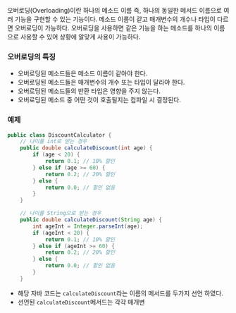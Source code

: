 오버로딩(Overloading)이란 하나의 메소드 이름 즉, 하나의 동일한 메서드 이름으로 여러 기능을 구현할 수 있는 기능이다. 메소드 이름이 같고 매개변수의 개수나 타입이 다르면 오버로딩이 가능하다. 오버로딩을 사용하면 같은 기능을 하는 메소드를 하나의 이름으로 사용할 수 있어 상황에 알맞게 사용이 가능하다.
### 오버로딩의 특징
- 오버로딩된 메소드들은 메소드 이름이 같아야 한다.
- 오버로딩된 메소드들은 매개변수의 개수 또는 타입이 달라야 한다.
- 오버로딩된 메소드들의 반환 타입은 영향을 주지 않는다.
- 오버로딩된 메소드 중 어떤 것이 호출될지는 컴파일 시 결정된다.
### 예제

```java
public class DiscountCalculator {
    // 나이를 int로 받는 경우
    public double calculateDiscount(int age) {
        if (age < 20) {
            return 0.1; // 10% 할인
        } else if (age >= 60) {
            return 0.2; // 20% 할인
        } else {
            return 0.0; // 할인 없음
        }
    }

    // 나이를 String으로 받는 경우
    public double calculateDiscount(String age) {
        int ageInt = Integer.parseInt(age);
        if (ageInt < 20) {
            return 0.1; // 10% 할인
        } else if (ageInt >= 60) {
            return 0.2; // 20% 할인
        } else {
            return 0.0; // 할인 없음
        }
    }
```

- 해당 자바 코드는 `calculateDiscount`라는 이름의 메서드를 두가지 선언 하였다.
- 선언된 `calculateDiscount`메서드는 각각 매개변